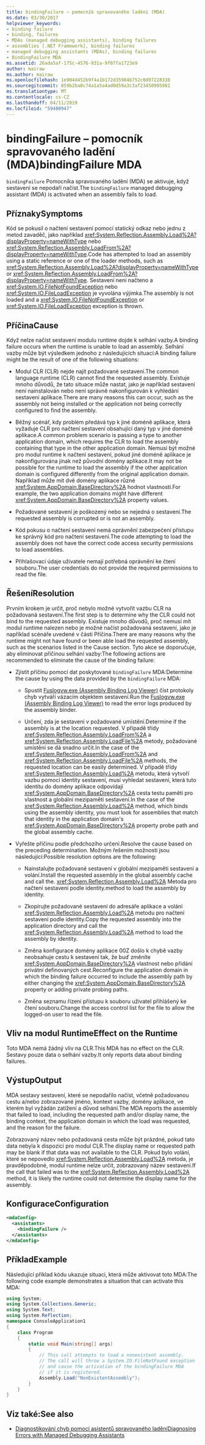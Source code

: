 ```yaml
---
title: bindingFailure – pomocník spravovaného ladění (MDA)
ms.date: 03/30/2017
helpviewer_keywords:
- binding failure
- binding, failures
- MDAs (managed debugging assistants), binding failures
- assemblies [.NET Framework], binding failures
- managed debugging assistants (MDAs), binding failures
- BindingFailure MDA
ms.assetid: 26ada5af-175c-4576-931a-9f07fa1723e9
author: mairaw
ms.author: mairaw
ms.openlocfilehash: 1e904d452b9f4a1b172d35984b752c0d97228338
ms.sourcegitcommit: 859b2ba0c74a1a5a4ad0d59a3c3af23450995981
ms.translationtype: MT
ms.contentlocale: cs-CZ
ms.lasthandoff: 04/11/2019
ms.locfileid: "59480947"
---
```

# <a name="bindingfailure-mda"></a><span data-ttu-id="c911e-102">bindingFailure – pomocník spravovaného ladění (MDA)</span><span class="sxs-lookup"><span data-stu-id="c911e-102">bindingFailure MDA</span></span>

<span data-ttu-id="c911e-103">`bindingFailure` Pomocníka spravovaného ladění (MDA) se aktivuje, když sestavení se nepodaří načíst.</span><span class="sxs-lookup"><span data-stu-id="c911e-103">The `bindingFailure` managed debugging assistant (MDA) is activated when an assembly fails to load.</span></span>

## <a name="symptoms"></a><span data-ttu-id="c911e-104">Příznaky</span><span class="sxs-lookup"><span data-stu-id="c911e-104">Symptoms</span></span>

<span data-ttu-id="c911e-105">Kód se pokusil o načtení sestavení pomocí statický odkaz nebo jednu z metod zavaděč, jako například <xref:System.Reflection.Assembly.Load%2A?displayProperty=nameWithType> nebo <xref:System.Reflection.Assembly.LoadFrom%2A?displayProperty=nameWithType>.</span><span class="sxs-lookup"><span data-stu-id="c911e-105">Code has attempted to load an assembly using a static reference or one of the loader methods, such as <xref:System.Reflection.Assembly.Load%2A?displayProperty=nameWithType> or <xref:System.Reflection.Assembly.LoadFrom%2A?displayProperty=nameWithType>.</span></span> <span data-ttu-id="c911e-106">Sestavení není načteno a <xref:System.IO.FileNotFoundException> nebo <xref:System.IO.FileLoadException> je vyvolána výjimka.</span><span class="sxs-lookup"><span data-stu-id="c911e-106">The assembly is not loaded and a <xref:System.IO.FileNotFoundException> or <xref:System.IO.FileLoadException> exception is thrown.</span></span>

## <a name="cause"></a><span data-ttu-id="c911e-107">Příčina</span><span class="sxs-lookup"><span data-stu-id="c911e-107">Cause</span></span>

<span data-ttu-id="c911e-108">Když nelze načíst sestavení modulu runtime dojde k selhání vazby.</span><span class="sxs-lookup"><span data-stu-id="c911e-108">A binding failure occurs when the runtime is unable to load an assembly.</span></span> <span data-ttu-id="c911e-109">Selhání vazby může být výsledkem jednoho z následujících situací:</span><span class="sxs-lookup"><span data-stu-id="c911e-109">A binding failure might be the result of one of the following situations:</span></span>

- <span data-ttu-id="c911e-110">Modul CLR (CLR) nejde najít požadované sestavení.</span><span class="sxs-lookup"><span data-stu-id="c911e-110">The common language runtime (CLR) cannot find the requested assembly.</span></span> <span data-ttu-id="c911e-111">Existuje mnoho důvodů, že tato situace může nastat, jako je například sestavení není nainstalován nebo není správně nakonfigurován k vyhledání sestavení aplikace.</span><span class="sxs-lookup"><span data-stu-id="c911e-111">There are many reasons this can occur, such as the assembly not being installed or the application not being correctly configured to find the assembly.</span></span>

- <span data-ttu-id="c911e-112">Běžný scénář, kdy problém předává typ k jiné doméně aplikace, která vyžaduje CLR pro načtení sestavení obsahující daný typ v jiné doméně aplikace.</span><span class="sxs-lookup"><span data-stu-id="c911e-112">A common problem scenario is passing a type to another application domain, which requires the CLR to load the assembly containing that type in the other application domain.</span></span> <span data-ttu-id="c911e-113">Nemusí být možné pro modul runtime k načtení sestavení, pokud jiné doméně aplikace je nakonfigurována jinak než původní domény aplikace.</span><span class="sxs-lookup"><span data-stu-id="c911e-113">It may not be possible for the runtime to load the assembly if the other application domain is configured differently from the original application domain.</span></span> <span data-ttu-id="c911e-114">Například může mít dvě domény aplikace různé <xref:System.AppDomain.BaseDirectory%2A> hodnot vlastností.</span><span class="sxs-lookup"><span data-stu-id="c911e-114">For example, the two application domains might have different <xref:System.AppDomain.BaseDirectory%2A> property values.</span></span>

- <span data-ttu-id="c911e-115">Požadované sestavení je poškozený nebo se nejedná o sestavení.</span><span class="sxs-lookup"><span data-stu-id="c911e-115">The requested assembly is corrupted or is not an assembly.</span></span>

- <span data-ttu-id="c911e-116">Kód pokusu o načtení sestavení nemá oprávnění zabezpečení přístupu ke správný kód pro načtení sestavení.</span><span class="sxs-lookup"><span data-stu-id="c911e-116">The code attempting to load the assembly does not have the correct code access security permissions to load assemblies.</span></span>

- <span data-ttu-id="c911e-117">Přihlašovací údaje uživatele nemají potřebná oprávnění ke čtení souboru.</span><span class="sxs-lookup"><span data-stu-id="c911e-117">The user credentials do not provide the required permissions to read the file.</span></span>

## <a name="resolution"></a><span data-ttu-id="c911e-118">Řešení</span><span class="sxs-lookup"><span data-stu-id="c911e-118">Resolution</span></span>

<span data-ttu-id="c911e-119">Prvním krokem je určit, proč nebylo možné vytvořit vazbu CLR na požadovaná sestavení.</span><span class="sxs-lookup"><span data-stu-id="c911e-119">The first step is to determine why the CLR could not bind to the requested assembly.</span></span> <span data-ttu-id="c911e-120">Existuje mnoho důvodů, proč nemusí mít modul runtime nalezen nebo je možné načíst požadovaná sestavení, jako je například scénáře uvedené v části Příčina.</span><span class="sxs-lookup"><span data-stu-id="c911e-120">There are many reasons why the runtime might not have found or been able load the requested assembly, such as the scenarios listed in the Cause section.</span></span> <span data-ttu-id="c911e-121">Tyto akce se doporučuje, aby eliminovat příčinou selhání vazby:</span><span class="sxs-lookup"><span data-stu-id="c911e-121">The following actions are recommended to eliminate the cause of the binding failure:</span></span>

- <span data-ttu-id="c911e-122">Zjistit příčinu pomocí dat poskytované `bindingFailure` MDA:</span><span class="sxs-lookup"><span data-stu-id="c911e-122">Determine the cause by using the data provided by the `bindingFailure` MDA:</span></span>

  - <span data-ttu-id="c911e-123">Spustit [Fuslogvw.exe (Assembly Binding Log Viewer)](../../../docs/framework/tools/fuslogvw-exe-assembly-binding-log-viewer.md) číst protokoly chyb vytváří vázacím objektem sestavení.</span><span class="sxs-lookup"><span data-stu-id="c911e-123">Run the [Fuslogvw.exe (Assembly Binding Log Viewer)](../../../docs/framework/tools/fuslogvw-exe-assembly-binding-log-viewer.md) to read the error logs produced by the assembly binder.</span></span>

  - <span data-ttu-id="c911e-124">Určení, zda je sestavení v požadované umístění.</span><span class="sxs-lookup"><span data-stu-id="c911e-124">Determine if the assembly is at the location requested.</span></span> <span data-ttu-id="c911e-125">V případě třídy <xref:System.Reflection.Assembly.LoadFrom%2A> a <xref:System.Reflection.Assembly.LoadFile%2A> metody, požadované umístění se dá snadno určit.</span><span class="sxs-lookup"><span data-stu-id="c911e-125">In the case of the <xref:System.Reflection.Assembly.LoadFrom%2A> and <xref:System.Reflection.Assembly.LoadFile%2A> methods, the requested location can be easily determined.</span></span> <span data-ttu-id="c911e-126">V případě třídy <xref:System.Reflection.Assembly.Load%2A> metodu, která vytvoří vazbu pomocí identity sestavení, musí vyhledat sestavení, která tuto identitu do domény aplikace odpovídají <xref:System.AppDomain.BaseDirectory%2A> cesta testu paměti pro vlastnost a globální mezipaměti sestavení.</span><span class="sxs-lookup"><span data-stu-id="c911e-126">In the case of the <xref:System.Reflection.Assembly.Load%2A> method, which binds using the assembly identity, you must look for assemblies that match that identity in the application domain's <xref:System.AppDomain.BaseDirectory%2A> property probe path and the global assembly cache.</span></span>

- <span data-ttu-id="c911e-127">Vyřešte příčinu podle předchozího určení.</span><span class="sxs-lookup"><span data-stu-id="c911e-127">Resolve the cause based on the preceding determination.</span></span> <span data-ttu-id="c911e-128">Možným řešením možnosti jsou následující:</span><span class="sxs-lookup"><span data-stu-id="c911e-128">Possible resolution options are the following:</span></span>

  - <span data-ttu-id="c911e-129">Nainstalujte požadované sestavení v globální mezipaměti sestavení a volání.</span><span class="sxs-lookup"><span data-stu-id="c911e-129">Install the requested assembly in the global assembly cache and call the.</span></span> <xref:System.Reflection.Assembly.Load%2A> <span data-ttu-id="c911e-130">Metoda pro načtení sestavení podle identity.</span><span class="sxs-lookup"><span data-stu-id="c911e-130">method to load the assembly by identity.</span></span>

  - <span data-ttu-id="c911e-131">Zkopírujte požadované sestavení do adresáře aplikace a volání <xref:System.Reflection.Assembly.Load%2A> metodu pro načtení sestavení podle identity.</span><span class="sxs-lookup"><span data-stu-id="c911e-131">Copy the requested assembly into the application directory and call the <xref:System.Reflection.Assembly.Load%2A> method to load the assembly by identity.</span></span>

  - <span data-ttu-id="c911e-132">Změna konfigurace domény aplikace 00Z došlo k chybě vazby neobsahuje cestu k sestavení tak, že buď změníte <xref:System.AppDomain.BaseDirectory%2A> vlastnost nebo přidání privátní definovaných cest.</span><span class="sxs-lookup"><span data-stu-id="c911e-132">Reconfigure the application domain in which the binding failure occurred to include the assembly path by either changing the <xref:System.AppDomain.BaseDirectory%2A> property or adding private probing paths.</span></span>

  - <span data-ttu-id="c911e-133">Změna seznamu řízení přístupu k souboru uživatel přihlášený ke čtení souboru.</span><span class="sxs-lookup"><span data-stu-id="c911e-133">Change the access control list for the file to allow the logged-on user to read the file.</span></span>

## <a name="effect-on-the-runtime"></a><span data-ttu-id="c911e-134">Vliv na modul Runtime</span><span class="sxs-lookup"><span data-stu-id="c911e-134">Effect on the Runtime</span></span>

<span data-ttu-id="c911e-135">Toto MDA nemá žádný vliv na CLR.</span><span class="sxs-lookup"><span data-stu-id="c911e-135">This MDA has no effect on the CLR.</span></span> <span data-ttu-id="c911e-136">Sestavy pouze data o selhání vazby.</span><span class="sxs-lookup"><span data-stu-id="c911e-136">It only reports data about binding failures.</span></span>

## <a name="output"></a><span data-ttu-id="c911e-137">Výstup</span><span class="sxs-lookup"><span data-stu-id="c911e-137">Output</span></span>

<span data-ttu-id="c911e-138">MDA sestavy sestavení, které se nepodařilo načíst, včetně požadovanou cestu a/nebo zobrazované jméno, kontext vazby, domény aplikace, ve kterém byl vyžádán zatížení a důvod selhání.</span><span class="sxs-lookup"><span data-stu-id="c911e-138">The MDA reports the assembly that failed to load, including the requested path and/or display name, the binding context, the application domain in which the load was requested, and the reason for the failure.</span></span>

<span data-ttu-id="c911e-139">Zobrazovaný název nebo požadovaná cesta může být prázdné, pokud tato data nebyla k dispozici pro modul CLR.</span><span class="sxs-lookup"><span data-stu-id="c911e-139">The display name or requested path may be blank if that data was not available to the CLR.</span></span> <span data-ttu-id="c911e-140">Pokud bylo volání, které se nepovedlo <xref:System.Reflection.Assembly.Load%2A> metoda, je pravděpodobné, modul runtime nelze určit, zobrazovaný název sestavení.</span><span class="sxs-lookup"><span data-stu-id="c911e-140">If the call that failed was to the <xref:System.Reflection.Assembly.Load%2A> method, it is likely the runtime could not determine the display name for the assembly.</span></span>

## <a name="configuration"></a><span data-ttu-id="c911e-141">Konfigurace</span><span class="sxs-lookup"><span data-stu-id="c911e-141">Configuration</span></span>

```xml
<mdaConfig>
  <assistants>
    <bindingFailure />
  </assistants>
</mdaConfig>
```

## <a name="example"></a><span data-ttu-id="c911e-142">Příklad</span><span class="sxs-lookup"><span data-stu-id="c911e-142">Example</span></span>

<span data-ttu-id="c911e-143">Následující příklad kódu ukazuje situaci, která může aktivovat toto MDA:</span><span class="sxs-lookup"><span data-stu-id="c911e-143">The following code example demonstrates a situation that can activate this MDA:</span></span>

```csharp
using System;
using System.Collections.Generic;
using System.Text;
using System.Reflection;
namespace ConsoleApplication1
{
    class Program
    {
        static void Main(string[] args)
        {
            // This call attempts to load a nonexistent assembly.
            // The call will throw a System.IO.FileNotFound exception
            // and cause the activation of the bindingFailure MDA
            // if it is registered.
            Assembly.Load("NonExistentAssembly");
        }
    }
}
```

## <a name="see-also"></a><span data-ttu-id="c911e-144">Viz také:</span><span class="sxs-lookup"><span data-stu-id="c911e-144">See also</span></span>

- [<span data-ttu-id="c911e-145">Diagnostikování chyb pomocí asistentů spravovaného ladění</span><span class="sxs-lookup"><span data-stu-id="c911e-145">Diagnosing Errors with Managed Debugging Assistants</span></span>](../../../docs/framework/debug-trace-profile/diagnosing-errors-with-managed-debugging-assistants.md)
